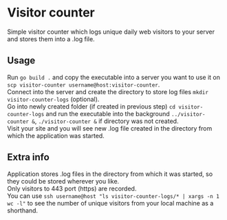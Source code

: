 # Visitor counter
Simple visitor counter which logs unique daily web visitors to your server and stores them into a .log file.

## Usage
Run `go build .` and copy the executable into a server you want to use it on `scp visitor-counter username@host:visitor-counter`.  
Connect into the server and create the directory to store log files `mkdir visitor-counter-logs` (optional).  
Go into newly created folder (if created in previous step) `cd visitor-counter-logs` and run the executable into the background `../visitor-counter &`, `./visitor-counter &` if directory was not created.  
Visit your site and you will see new .log file created in the directory from which the application was started.

## Extra info
Application stores .log files in the directory from which it was started, so they could be stored wherever you like.  
Only visitors to 443 port (https) are recorded.  
You can use `ssh username@host "ls visitor-counter-logs/* | xargs -n 1 wc -l"` to see the number of unique visitors from your local machine as a shorthand.
